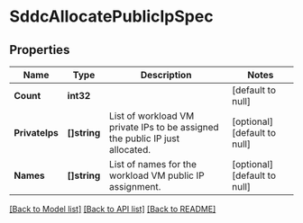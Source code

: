 # SddcAllocatePublicIpSpec

## Properties
Name | Type | Description | Notes
------------ | ------------- | ------------- | -------------
**Count** | **int32** |  | [default to null]
**PrivateIps** | **[]string** | List of workload VM private IPs to be assigned the public IP just allocated. | [optional] [default to null]
**Names** | **[]string** | List of names for the workload VM public IP assignment. | [optional] [default to null]

[[Back to Model list]](../README.md#documentation-for-models) [[Back to API list]](../README.md#documentation-for-api-endpoints) [[Back to README]](../README.md)


